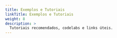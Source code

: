 ```yaml
---
title: Exemplos e Tutoriais
linkTitle: Exemplos e Tutoriais
weight: 8
description: >
  Tutoriais recomendados, codelabs e links úteis.
---
```

